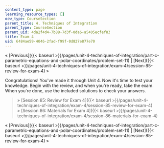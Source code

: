 ```yaml
---
content_type: page
learning_resource_types: []
ocw_type: CourseSection
parent_title: 4. Techniques of Integration
parent_type: CourseSection
parent_uid: 4da2f4d4-7b88-7d3f-0da6-a5405ecfef83
title: Exam 4
uid: 6484ae59-4046-2fad-f99f-0d827e877e70
---
```


« [Previous]({{< baseurl >}}/pages/unit-4-techniques-of-integration/part-c-parametric-equations-and-polar-coordinates/problem-set-11) | [Next]({{< baseurl >}}/pages/unit-4-techniques-of-integration/exam-4/session-85-review-for-exam-4) »

Congratulations! You've made it through Unit 4. Now it's time to test your knowledge. Begin with the review, and when you're ready, take the exam. When you're done, use the included solutions to check your answers.

> » [Session 85: Review for Exam 4]({{< baseurl >}}/pages/unit-4-techniques-of-integration/exam-4/session-85-review-for-exam-4)  
> » [Session 86: Materials for Exam 4]({{< baseurl >}}/pages/unit-4-techniques-of-integration/exam-4/session-86-materials-for-exam-4)

« [Previous]({{< baseurl >}}/pages/unit-4-techniques-of-integration/part-c-parametric-equations-and-polar-coordinates/problem-set-11) | [Next]({{< baseurl >}}/pages/unit-4-techniques-of-integration/exam-4/session-85-review-for-exam-4) »